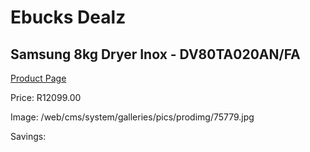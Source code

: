 
# Ebucks Dealz
## Samsung 8kg Dryer Inox - DV80TA020AN/FA
[Product Page](https://www.ebucks.com/web/shop/productSelected.do?prodId=1226264884&catId=704981826)

Price: R12099.00

Image: /web/cms/system/galleries/pics/prodimg/75779.jpg

Savings: 


	